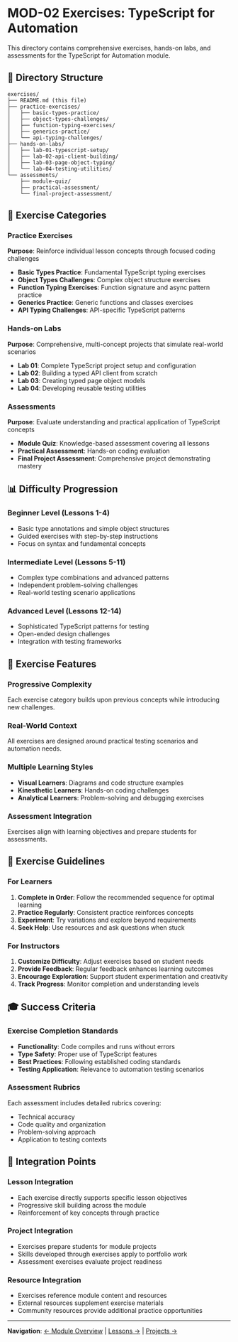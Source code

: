 # MOD-02 Exercises: TypeScript for Automation

This directory contains comprehensive exercises, hands-on labs, and assessments for the TypeScript for Automation module.

## 📁 Directory Structure

```
exercises/
├── README.md (this file)
├── practice-exercises/
│   ├── basic-types-practice/
│   ├── object-types-challenges/
│   ├── function-typing-exercises/
│   ├── generics-practice/
│   └── api-typing-challenges/
├── hands-on-labs/
│   ├── lab-01-typescript-setup/
│   ├── lab-02-api-client-building/
│   ├── lab-03-page-object-typing/
│   └── lab-04-testing-utilities/
└── assessments/
    ├── module-quiz/
    ├── practical-assessment/
    └── final-project-assessment/
```

## 🎯 Exercise Categories

### Practice Exercises
**Purpose**: Reinforce individual lesson concepts through focused coding challenges

- **Basic Types Practice**: Fundamental TypeScript typing exercises
- **Object Types Challenges**: Complex object structure exercises
- **Function Typing Exercises**: Function signature and async pattern practice
- **Generics Practice**: Generic functions and classes exercises
- **API Typing Challenges**: API-specific TypeScript patterns

### Hands-on Labs
**Purpose**: Comprehensive, multi-concept projects that simulate real-world scenarios

- **Lab 01**: Complete TypeScript project setup and configuration
- **Lab 02**: Building a typed API client from scratch
- **Lab 03**: Creating typed page object models
- **Lab 04**: Developing reusable testing utilities

### Assessments
**Purpose**: Evaluate understanding and practical application of TypeScript concepts

- **Module Quiz**: Knowledge-based assessment covering all lessons
- **Practical Assessment**: Hands-on coding evaluation
- **Final Project Assessment**: Comprehensive project demonstrating mastery

## 📊 Difficulty Progression

### Beginner Level (Lessons 1-4)
- Basic type annotations and simple object structures
- Guided exercises with step-by-step instructions
- Focus on syntax and fundamental concepts

### Intermediate Level (Lessons 5-11)
- Complex type combinations and advanced patterns
- Independent problem-solving challenges
- Real-world testing scenario applications

### Advanced Level (Lessons 12-14)
- Sophisticated TypeScript patterns for testing
- Open-ended design challenges
- Integration with testing frameworks

## 🔧 Exercise Features

### Progressive Complexity
Each exercise category builds upon previous concepts while introducing new challenges.

### Real-World Context
All exercises are designed around practical testing scenarios and automation needs.

### Multiple Learning Styles
- **Visual Learners**: Diagrams and code structure examples
- **Kinesthetic Learners**: Hands-on coding challenges
- **Analytical Learners**: Problem-solving and debugging exercises

### Assessment Integration
Exercises align with learning objectives and prepare students for assessments.

## 📝 Exercise Guidelines

### For Learners
1. **Complete in Order**: Follow the recommended sequence for optimal learning
2. **Practice Regularly**: Consistent practice reinforces concepts
3. **Experiment**: Try variations and explore beyond requirements
4. **Seek Help**: Use resources and ask questions when stuck

### For Instructors
1. **Customize Difficulty**: Adjust exercises based on student needs
2. **Provide Feedback**: Regular feedback enhances learning outcomes
3. **Encourage Exploration**: Support student experimentation and creativity
4. **Track Progress**: Monitor completion and understanding levels

## 🎓 Success Criteria

### Exercise Completion Standards
- **Functionality**: Code compiles and runs without errors
- **Type Safety**: Proper use of TypeScript features
- **Best Practices**: Following established coding standards
- **Testing Application**: Relevance to automation testing scenarios

### Assessment Rubrics
Each assessment includes detailed rubrics covering:
- Technical accuracy
- Code quality and organization
- Problem-solving approach
- Application to testing contexts

## 🔗 Integration Points

### Lesson Integration
- Each exercise directly supports specific lesson objectives
- Progressive skill building across the module
- Reinforcement of key concepts through practice

### Project Integration
- Exercises prepare students for module projects
- Skills developed through exercises apply to portfolio work
- Assessment exercises evaluate project readiness

### Resource Integration
- Exercises reference module content and resources
- External resources supplement exercise materials
- Community resources provide additional practice opportunities

---

**Navigation**: [← Module Overview](../README.md) | [Lessons →](../lessons/README.md) | [Projects →](../projects/README.md)